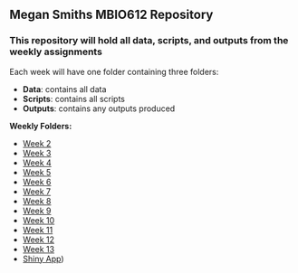 ## Megan Smiths MBIO612 Repository

### This repository will hold all data, scripts, and outputs from the weekly assignments   
Each week will have one folder containing three folders:

* **Data**: contains all data
* **Scripts**: contains all scripts
* **Outputs**: contains any outputs produced    

**Weekly Folders:**  
- [Week 2](https://github.com/OCN-682-UH/Smith/tree/main/Week_02)
- [Week 3](https://github.com/OCN-682-UH/Smith/tree/main/Week_03)
- [Week 4](https://github.com/OCN-682-UH/Smith/tree/main/Week_04)
- [Week 5](https://github.com/OCN-682-UH/Smith/tree/main/Week_05)  
- [Week 6](https://github.com/OCN-682-UH/Smith/tree/main/Week_06)
- [Week 7](https://github.com/OCN-682-UH/Smith/tree/main/Week_07)
- [Week 8](https://github.com/OCN-682-UH/Smith/tree/main/Week_08)
- [Week 9](https://github.com/OCN-682-UH/Smith/tree/main/Week_09)
- [Week 10](https://github.com/OCN-682-UH/Smith/tree/main/Week_10)
- [Week 11](https://github.com/OCN-682-UH/Smith/tree/main/Week_11)
- [Week 12](https://github.com/OCN-682-UH/Smith/tree/main/Week_12)
- [Week 13](https://github.com/OCN-682-UH/Smith/tree/main/Week_13)
- [Shiny App](https://meg-n-smith.shinyapps.io/GAK-shinyapp/))

